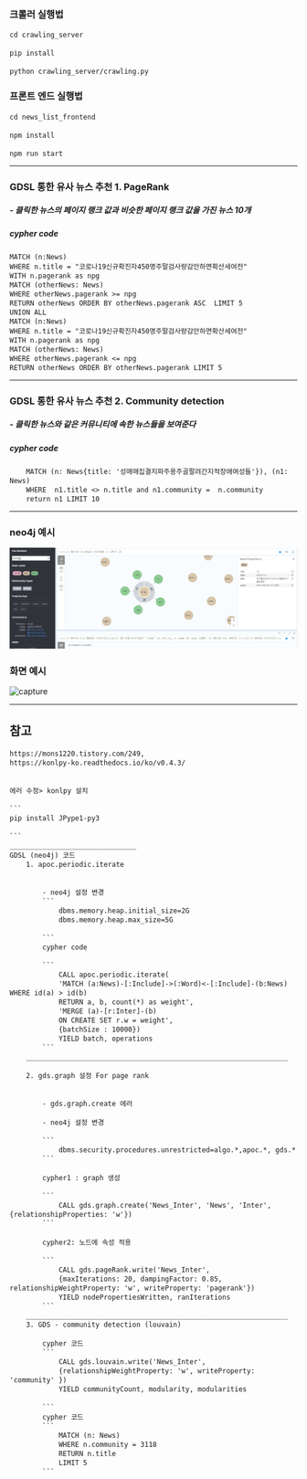 ### 크롤러 실행법

```
cd crawling_server

pip install 

python crawling_server/crawling.py

```

### 프론트 엔드 실행법

```
cd news_list_frontend

npm install

npm run start
```
__________________________________________________

### GDSL 통한 유사 뉴스 추천  1. PageRank
##### - 클릭한 뉴스의 페이지 랭크 값과 비슷한 페이지 랭크 값을 가진 뉴스 10개 
##### cypher code 

```
MATCH (n:News)
WHERE n.title = "코로나19신규확진자450명주말검사량감안하면확산세여전" 
WITH n.pagerank as npg
MATCH (otherNews: News)
WHERE otherNews.pagerank >= npg 
RETURN otherNews ORDER BY otherNews.pagerank ASC  LIMIT 5
UNION ALL
MATCH (n:News)
WHERE n.title = "코로나19신규확진자450명주말검사량감안하면확산세여전" 
WITH n.pagerank as npg
MATCH (otherNews: News)
WHERE otherNews.pagerank <= npg 
RETURN otherNews ORDER BY otherNews.pagerank LIMIT 5
```
______________________________________________________

### GDSL 통한 유사 뉴스 추천  2. Community detection
##### - 클릭한 뉴스와 같은  커뮤니티에 속한 뉴스들을 보여준다
##### cypher code 

```
    MATCH (n: News{title: '성매매집결지파주용주골팔려간지적장애여성들'}), (n1: News)
    WHERE  n1.title <> n.title and n1.community =  n.community
    return n1 LIMIT 10
```

______________________________


### neo4j  예시
![캡처](/file/pic111.jpg)

### 화면  예시
![capture](/file/1026_과제화면.gif)



______________________

## 참고
    
    https://mons1220.tistory.com/249,
    https://konlpy-ko.readthedocs.io/ko/v0.4.3/


    에러 수정> konlpy 설치

    ```
    pip install JPype1-py3
    
    ```
    _______________________________
    GDSL (neo4j) 코드
        1. apoc.periodic.iterate


            - neo4j 설정 변경
            ```
                dbms.memory.heap.initial_size=2G
                dbms.memory.heap.max_size=5G

            ```
            cypher code 

            ```
                CALL apoc.periodic.iterate(
                'MATCH (a:News)-[:Include]->(:Word)<-[:Include]-(b:News) WHERE id(a) > id(b)
                RETURN a, b, count(*) as weight',
                'MERGE (a)-[r:Inter]-(b)
                ON CREATE SET r.w = weight',
                {batchSize : 10000})
                YIELD batch, operations
            ```
        ________________________________________________________________

        2. gds.graph 설정 For page rank


            - gds.graph.create 에러 

            - neo4j 설정 변경
            
            ```
                dbms.security.procedures.unrestricted=algo.*,apoc.*, gds.*
            ```

            cypher1 : graph 생성

            ```
                CALL gds.graph.create('News_Inter', 'News', 'Inter', {relationshipProperties: 'w'})
            ```

            cypher2: 노드에 속성 적용
            
            ```
                CALL gds.pageRank.write('News_Inter', 
                {maxIterations: 20, dampingFactor: 0.85, relationshipWeightProperty: 'w', writeProperty: 'pagerank'})
                YIELD nodePropertiesWritten, ranIterations
            ```
        ________________________________________________________________
        3. GDS - community detection (louvain)

            cypher 코드
            ```
                CALL gds.louvain.write('News_Inter', 
                {relationshipWeightProperty: 'w', writeProperty: 'community' })
                YIELD communityCount, modularity, modularities

            ```
            cypher 코드 
            ```
                MATCH (n: News)
                WHERE n.community = 3118
                RETURN n.title
                LIMIT 5 
            ```